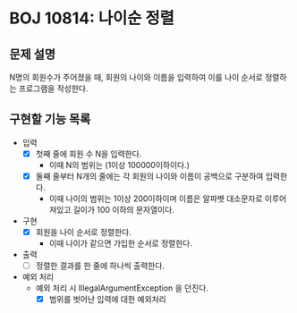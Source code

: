 # BOJ 10814: 나이순 정렬
## 문제 설명
N명의 회원수가 주어졌을 때, 회원의 나이와 이름을 입력하여 이를 나이 순서로 정렬하는 프로그램을 작성한다.
## 구현할 기능 목록
- 입력
  - [X] 첫째 줄에 회원 수 N을 입력한다.
    - 이때 N의 범위는 (1이상 100000이하이다.)
  - [X] 둘째 줄부터 N개의 줄에는 각 회원의 나이와 이름이 공백으로 구분하여 입력한다.
    - 이때 나이의 범위는 1이상 200이하이며 이름은 알파벳 대소문자로 이루어져있고 길이가 100 이하의 문자열이다.
- 구현
  - [X] 회원을 나이 순서로 정렬한다.
    - 이때 나이가 같으면 가입한 순서로 정렬한다.
- 출력
  - [ ] 정렬한 결과를 한 줄에 하나씩 출력한다.
- 예외 처리
  - 예외 처리 시 IllegalArgumentException 을 던진다.
    - [X] 범위를 벗어난 입력에 대한 예외처리